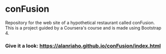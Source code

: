 # conFusion
Repository for the web site of a hypothetical restaurant called conFusion. This is a project guided by a Coursera's course and is made using Bootstrap 4.

### Give it a look: https://alanriaho.github.io/conFusion/index.html
